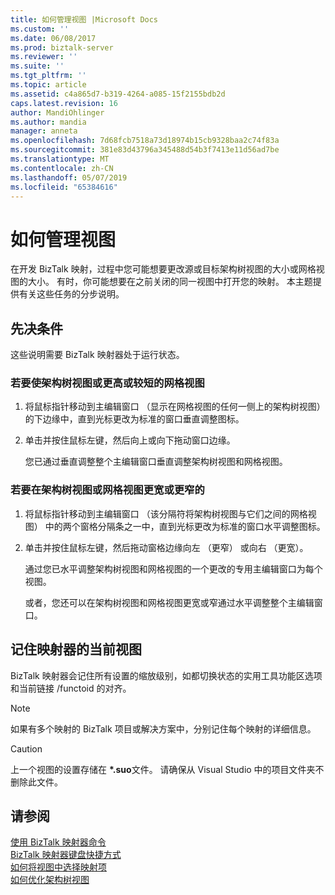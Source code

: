 ```yaml
---
title: 如何管理视图 |Microsoft Docs
ms.custom: ''
ms.date: 06/08/2017
ms.prod: biztalk-server
ms.reviewer: ''
ms.suite: ''
ms.tgt_pltfrm: ''
ms.topic: article
ms.assetid: c4a865d7-b319-4264-a085-15f2155bdb2d
caps.latest.revision: 16
author: MandiOhlinger
ms.author: mandia
manager: anneta
ms.openlocfilehash: 7d68fcb7518a73d18974b15cb9328baa2c74f83a
ms.sourcegitcommit: 381e83d43796a345488d54b3f7413e11d56ad7be
ms.translationtype: MT
ms.contentlocale: zh-CN
ms.lasthandoff: 05/07/2019
ms.locfileid: "65384616"
---
```

# <a name="how-to-manage-views"></a>如何管理视图
在开发 BizTalk 映射，过程中您可能想要更改源或目标架构树视图的大小或网格视图的大小。 有时，你可能想要在之前关闭的同一视图中打开您的映射。 本主题提供有关这些任务的分步说明。  
  
## <a name="prerequisites"></a>先决条件  
 这些说明需要 BizTalk 映射器处于运行状态。  
  
### <a name="to-make-the-schema-tree-views-or-the-grid-view-taller-or-shorter"></a>若要使架构树视图或更高或较短的网格视图  
  
1.  将鼠标指针移动到主编辑窗口 （显示在网格视图的任何一侧上的架构树视图） 的下边缘中，直到光标更改为标准的窗口垂直调整图标。  
  
2.  单击并按住鼠标左键，然后向上或向下拖动窗口边缘。  
  
     您已通过垂直调整整个主编辑窗口垂直调整架构树视图和网格视图。  
  
### <a name="to-make-the-schema-tree-views-or-the-grid-view-wider-or-more-narrow"></a>若要在架构树视图或网格视图更宽或更窄的  
  
1.  将鼠标指针移动到主编辑窗口 （该分隔符将架构树视图与它们之间的网格视图） 中的两个窗格分隔条之一中，直到光标更改为标准的窗口水平调整图标。  
  
2.  单击并按住鼠标左键，然后拖动窗格边缘向左 （更窄） 或向右 （更宽）。  
  
     通过您已水平调整架构树视图和网格视图的一个更改的专用主编辑窗口为每个视图。  
  
     或者，您还可以在架构树视图和网格视图更宽或窄通过水平调整整个主编辑窗口。  
  
## <a name="remembering-the-current-view-of-mapper"></a>记住映射器的当前视图  
 BizTalk 映射器会记住所有设置的缩放级别，如都切换状态的实用工具功能区选项和当前链接 /functoid 的对齐。  
  
> [!NOTE]
>  如果有多个映射的 BizTalk 项目或解决方案中，分别记住每个映射的详细信息。  
  
> [!CAUTION]
>  上一个视图的设置存储在 **\*.suo**文件。 请确保从 Visual Studio 中的项目文件夹不删除此文件。  
  
## <a name="see-also"></a>请参阅  
 [使用 BizTalk 映射器命令](../core/using-biztalk-mapper-commands.md)   
 [BizTalk 映射器键盘快捷方式](../core/biztalk-mapper-keyboard-shortcuts.md)   
 [如何将视图中选择映射项](../core/how-to-bring-selected-map-items-in-view.md)   
 [如何优化架构树视图](../core/how-to-optimize-the-schema-tree-view.md)